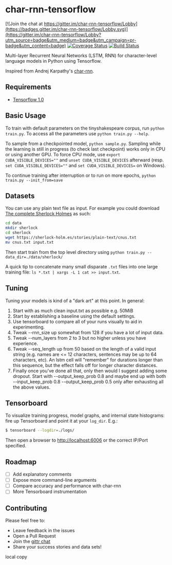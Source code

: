 char-rnn-tensorflow
===

[![Join the chat at https://gitter.im/char-rnn-tensorflow/Lobby](https://badges.gitter.im/char-rnn-tensorflow/Lobby.svg)](https://gitter.im/char-rnn-tensorflow/Lobby?utm_source=badge&utm_medium=badge&utm_campaign=pr-badge&utm_content=badge)
[![Coverage Status](https://coveralls.io/repos/github/sherjilozair/char-rnn-tensorflow/badge.svg)](https://coveralls.io/github/sherjilozair/char-rnn-tensorflow)
[![Build Status](https://travis-ci.org/sherjilozair/char-rnn-tensorflow.svg?branch=master)](https://travis-ci.org/sherjilozair/char-rnn-tensorflow)

Multi-layer Recurrent Neural Networks (LSTM, RNN) for character-level language models in Python using Tensorflow.

Inspired from Andrej Karpathy's [char-rnn](https://github.com/karpathy/char-rnn).

## Requirements
- [Tensorflow 1.0](http://www.tensorflow.org)

## Basic Usage
To train with default parameters on the tinyshakespeare corpus, run `python train.py`. To access all the parameters use `python train.py --help`.

To sample from a checkpointed model, `python sample.py`.
Sampling while the learning is still in progress (to check last checkpoint) works only in CPU or using another GPU.
To force CPU mode, use `export CUDA_VISIBLE_DEVICES=""` and `unset CUDA_VISIBLE_DEVICES` afterward
(resp. `set CUDA_VISIBLE_DEVICES=""` and `set CUDA_VISIBLE_DEVICES=` on Windows).

To continue training after interruption or to run on more epochs, `python train.py --init_from=save`

## Datasets
You can use any plain text file as input. For example you could download [The complete Sherlock Holmes](https://sherlock-holm.es/ascii/) as such:

```bash
cd data
mkdir sherlock
cd sherlock
wget https://sherlock-holm.es/stories/plain-text/cnus.txt
mv cnus.txt input.txt
```

Then start train from the top level directory using `python train.py --data_dir=./data/sherlock/`

A quick tip to concatenate many small disparate `.txt` files into one large training file: `ls *.txt | xargs -L 1 cat >> input.txt`.

## Tuning

Tuning your models is kind of a "dark art" at this point. In general:

1. Start with as much clean input.txt as possible e.g. 50MiB
2. Start by establishing a baseline using the default settings.
3. Use tensorboard to compare all of your runs visually to aid in experimenting.
4. Tweak --rnn_size up somewhat from 128 if you have a lot of input data.
5. Tweak --num_layers from 2 to 3 but no higher unless you have experience.
6. Tweak --seq_length up from 50 based on the length of a valid input string
   (e.g. names are <= 12 characters, sentences may be up to 64 characters, etc).
   An lstm cell will "remember" for durations longer than this sequence, but the effect falls off for longer character distances.
7. Finally once you've done all that, only then would I suggest adding some dropout.
   Start with --output_keep_prob 0.8 and maybe end up with both --input_keep_prob 0.8 --output_keep_prob 0.5 only after exhausting all the above values.

## Tensorboard
To visualize training progress, model graphs, and internal state histograms:  fire up Tensorboard and point it at your `log_dir`.  E.g.:
```bash
$ tensorboard --logdir=./logs/
```

Then open a browser to [http://localhost:6006](http://localhost:6006) or the correct IP/Port specified.


## Roadmap
- [ ] Add explanatory comments
- [ ] Expose more command-line arguments
- [ ] Compare accuracy and performance with char-rnn
- [ ] More Tensorboard instrumentation

## Contributing
Please feel free to:
* Leave feedback in the issues
* Open a Pull Request
* Join the [gittr chat](https://gitter.im/char-rnn-tensorflow/Lobby)
* Share your success stories and data sets!

local copy